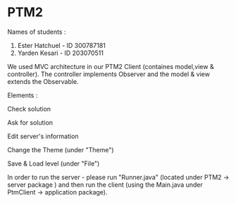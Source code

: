 # PTM2
Names of students : 
1. Ester Hatchuel - ID 300787181
2. Yarden Kesari  - ID 203070511 

We used MVC architecture in our PTM2 Client (containes model,view & controller). The controller implements Observer and the model & view extends the Observable. 

Elements : 

Check solution 

Ask for solution  

Edit server's information 

Change the Theme (under "Theme") 

Save & Load level (under "File")

In order to run the server - please run "Runner.java" (located under PTM2 -> server package ) and then run the client (using the Main.java under PtmClient -> application package).
